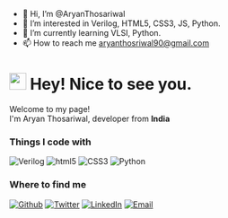 - 👋 Hi, I’m @AryanThosariwal
- 👀 I’m interested in Verilog, HTML5, CSS3, JS, Python.
- 🌱 I’m currently learning VLSI, Python.
- 📫 How to reach me aryanthosriwal90@gmail.com

<h1><img src="https://emojis.slackmojis.com/emojis/images/1531849430/4246/blob-sunglasses.gif?1531849430" width="30"/> Hey! Nice to see you.</h1>


<p>Welcome to my page! </br> I'm Aryan Thosariwal, developer from <b>India</b> </p>
<h3>Things I code with</h3>
<p>

  <img alt="Verilog" src="https://img.shields.io/badge/-Verilog-%23FFFF00?style=flat-square&logo=v&logoColor=white&labelColor=%23FFFF00">
  <img alt="html5" src="https://img.shields.io/badge/-HTML5-E34F26?style=flat-square&logo=html5&logoColor=white" />
  <img alt="CSS3" src="https://img.shields.io/badge/-CSS3-2965f1?style=flat-square&logo=css3&logoColor=white&labelColor=2965f1">
  <img alt="Python" src="https://img.shields.io/badge/-Python-%23F2F3F5?style=flat-square&logo=python&labelColor=%23F2F3F5">

  
  
<h3>Where to find me</h3>
<p><a href="https://github.com/AryanThosariwal" target="_blank"><img alt="Github" src="https://img.shields.io/badge/GitHub-%2312100E.svg?&style=for-the-badge&logo=Github&logoColor=white" /></a> <a href="https://twitter.com/AryanThosariwal" target="_blank"><img alt="Twitter" src="https://img.shields.io/badge/twitter-%231DA1F2.svg?&style=for-the-badge&logo=twitter&logoColor=white" /></a> <a href="https://www.linkedin.com/in/aryanthosariwal" target="_blank"><img alt="LinkedIn" src="https://img.shields.io/badge/linkedin-%230077B5.svg?&style=for-the-badge&logo=linkedin&logoColor=white" /></a>
<a href="mailto:aryanthosriwal90@gmail.com" target="_blank"><img alt="Email" src="https://img.shields.io/badge/email-%23F2F3F5.svg?&style=for-the-badge&logo=gmail" /></a>
</p>
</p>
